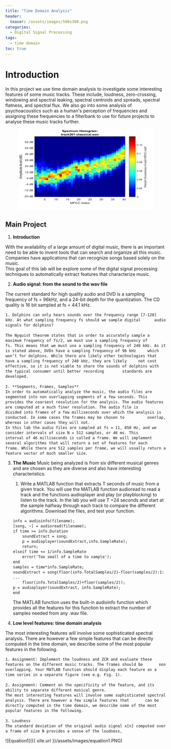 ```yaml
---
title: "Time Domain Analysis"
header:
  teaser: /assets/images/500x300.png
categories:
  - Digital Signal Processing
tags:
  - time domain
toc: true
---
```


# Introduction
In this project we use time domain analysis to investigate some interesting features of some music tracks. These include, loudness, zero-crossing, windowing and spectral leaking, spectral centroids and spreads, spectral flatness, and spectral flux. We also go into some analysis of psychoacoustics such as a human's perception of frequencies and assigning these frequencies to a filterbank to use for future projects to analyse these music tracks further. 

<figure>
	<a href="/assets/images/500x300.png"><img src="/assets/images/500x300.png"></a>
</figure>

## Main Project

1. **Introduction** 

With the availability of a large amount of digital music, there is an important need to be able to invent tools that can search and organize all this music. Companies have applications that can recognize songs based solely on the music.  
This goal of this lab will be explore some of the digital signal processing techniques to automatically extract features that characterize music.  

2. **Audio signal: from the sound to the wav file** 

The current standard for high quality audio and DVD is a sampling frequency of fs = 96kHz, and a 24-bit depth for the quantization. The CD quality is 16 bit sampled at fs = 44.1 kHz.  

	1. Dolphins can only hears sounds over the frequency range [7-120] kHz. At what sampling frequency fs should we sample digital 		audio signals for dolphins? 
	
	The Nyquist theorem states that in order to accurately sample a maximum frequency of fs/2, we must use a sampling frequency of 		fs. This means that we must use a sampling frequency of 240 kHz. As it is stated above, DVDs have a sampling frequency of 96 kHz 	 which won’t for dolphins. While there are likely other technologies that have a sampling frequency of 240 kHz, they are likely 	not cost effective, so it is not viable to share the sounds of dolphins with the typical consumer until better recording 		standards are developed. 

	2. **Segments, Frames, Samples**
   	In order to automatically analyze the music, the audio files are segmented into non overlapping segments of a few seconds. This     	provides the coarsest resolution for the analysis. The audio features are computed at a much finer resolution. The audio file is         divided into frames of a few milliseconds over which the analysis is conducted. In some cases the frames may be chosen to  		overlap, whereas in other cases they will not.  
   	In this lab the audio files are sampled at fs = 11, 050 Hz, and we consider intervals of size N = 512 samples, or 46 ms. This           interval of 46 milliseconds is called a frame. We will implement several algorithms that will return a set of features for each         frame. While there are 512 samples per frame, we will usually return a feature vector of much smaller size. 
   
3. **The Music**
Music being analyzed is from six different musical genres and are chosen as they are diverse and also have interesting characteristics. 	
	
	1. Write a MATLAB function that extracts T seconds of music from a given track. You will use the MATLAB function audioread to 		read a track and the functions audioplayer and play (or playblocking) to listen to the track. In the lab you will use T =24 		seconds and start at the sample halfway through each track to compare the different algorithms. Download the files, and test 		your function.  
	```function [soundExtract,p] = extractSound(filename, time) 
	info = audioinfo(filename); 
	[song, ~] = audioread(filename); 
	if time >= info.Duration     
		soundExtract = song;     
		p = audioplayer(soundExtract,info.SampleRate);     
		return; 
	elseif time <= 1/info.SampleRate    
		error('Too small of a time to sample'); 
	end 
	samples = time*info.SampleRate; 			
	soundExtract = song(floor(info.TotalSamples/2)-floor(samples/2):1: ... 
    	floor(info.TotalSamples/2)+floor(samples/2)); 
	p = audioplayer(soundExtract, info.SampleRate); 
	end
	```
	The MATLAB function uses the built-in audioinfo function which provides all the features for this function to extract the number 	 of samples needed from any .wav file. 
	
4. **Low level features: time domain analysis**

The most interesting features will involve some sophisticated spectral analysis. There are however a few simple features that can be directly computed in the time domain, we describe some of the most popular features in the following. 

	1. Assignment: Implement the loudness and ZCR and evaluate these features on the different music tracks. The frames should be 		non overlapping. Your MATLAB function should display each feature as a time series in a separate figure (see e.g. Fig. 1). 
	
	2. Assignment: Comment on the specificity of the feature, and its ability to separate different musical genre. 
	The most interesting features will involve some sophisticated spectral analysis. There are however a few simple features that 		can be directly computed in the time domain, we describe some of the most popular features in the following. 
	
	3. Loudness
	The standard deviation of the original audio signal x[n] computed over a frame of size N provides a sense of the loudness, 
	
![Equation1]({{ site.url }}/assets/images/equation1.PNG)
	







